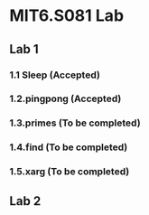 # MIT6.S081 Lab
## Lab 1
### 1.1 Sleep (Accepted)
### 1.2.pingpong (Accepted)
### 1.3.primes (To be completed)
### 1.4.find (To be completed)
### 1.5.xarg (To be completed)


## Lab 2
